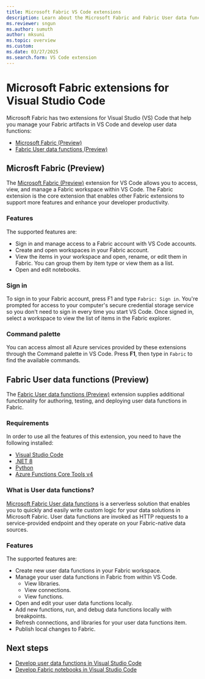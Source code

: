 ```yaml
---
title: Microsoft Fabric VS Code extensions
description: Learn about the Microsoft Fabric and Fabric User data functions extensions for Visual Studio Code to support local development and debugging. 
ms.reviewer: sngun
ms.author: sumuth
author: mksuni
ms.topic: overview
ms.custom:
ms.date: 03/27/2025
ms.search.form: VS Code extension
---
```


# Microsoft Fabric extensions for Visual Studio Code

Microsoft Fabric has two extensions for Visual Studio (VS) Code that help you manage your Fabric artifacts in VS Code and develop user data functions:

- [Microsoft Fabric (Preview)](https://marketplace.visualstudio.com/items?itemName=fabric.vscode-fabric)
- [Fabric User data functions (Preview)](https://marketplace.visualstudio.com/items?itemName=fabric.vscode-fabric-functions)

## Microsft Fabric (Preview)

The [Microsoft Fabric (Preview)](https://marketplace.visualstudio.com/items?itemName=fabric.vscode-fabric) extension for VS Code allows you to access, view, and manage a Fabric workspace within VS Code. The Fabric extension is the core extension that enables other Fabric extensions to support more features and enhance your developer productivity.

### Features

The supported features are:

- Sign in and manage access to a Fabric account with VS Code accounts.
- Create and open workspaces in your Fabric account.
- View the items in your workspace and open, rename, or edit them in Fabric. You can group them by item type or view them as a list.
- Open and edit notebooks.

### Sign in

To sign in to your Fabric account, press F1 and type `Fabric: Sign in`. You're prompted for access to your computer's secure credential storage service so you don't need to sign in every time you start VS Code. Once signed in, select a workspace to view the list of items in the Fabric explorer.

### Command palette

You can access almost all Azure services provided by these extensions through the Command palette in VS Code. Press **F1**, then type in `Fabric` to find the available commands.

## Fabric User data functions (Preview)

The [Fabric User data functions (Preview)](https://marketplace.visualstudio.com/items?itemName=fabric.vscode-fabric-functions) extension supplies additional functionality for authoring, testing, and deploying user data functions in Fabric.

### Requirements

In order to use all the features of this extension, you need to have the following installed:

- [Visual Studio Code](https://code.visualstudio.com/)
- [.NET 8](https://dotnet.microsoft.com/download)
- [Python](https://www.python.org/downloads/)
- [Azure Functions Core Tools v4](/azure/azure-functions/functions-run-local)

### What is User data functions?

[Microsoft Fabric User data functions](./user-data-functions/create-user-data-functions-portal.md) is a serverless solution that enables you to quickly and easily write custom logic for your data solutions in Microsoft Fabric. User data functions are invoked as HTTP requests to a service-provided endpoint and they operate on your Fabric-native data sources.

### Features

The supported features are:

- Create new user data functions in your Fabric workspace.
- Manage your user data functions in Fabric from within VS Code.
    - View libraries.
    - View connections.
    - View functions.
- Open and edit your user data functions locally.
- Add new functions, run, and debug data functions locally with breakpoints.
- Refresh connections, and libraries for your user data functions item.
- Publish local changes to Fabric.

## Next steps

- [Develop user data functions in Visual Studio Code](./user-data-functions/create-user-data-functions-vs-code.md)
- [Develop Fabric notebooks in Visual Studio Code](./setup-vs-code-extension.md)
